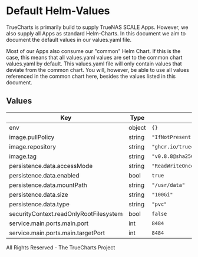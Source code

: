 # Default Helm-Values

TrueCharts is primarily build to supply TrueNAS SCALE Apps.
However, we also supply all Apps as standard Helm-Charts. In this document we aim to document the default values in our values.yaml file.

Most of our Apps also consume our "common" Helm Chart.
If this is the case, this means that all values.yaml values are set to the common chart values.yaml by default. This values.yaml file will only contain values that deviate from the common chart.
You will, however, be able to use all values referenced in the common chart here, besides the values listed in this document.

## Values

| Key | Type | Default | Description |
|-----|------|---------|-------------|
| env | object | `{}` |  |
| image.pullPolicy | string | `"IfNotPresent"` |  |
| image.repository | string | `"ghcr.io/truecharts/gaps"` |  |
| image.tag | string | `"v0.8.8@sha256:2e4b3b4e677be68b947517b0077aec719db8c382dad2952421b746060bbd6513"` |  |
| persistence.data.accessMode | string | `"ReadWriteOnce"` |  |
| persistence.data.enabled | bool | `true` |  |
| persistence.data.mountPath | string | `"/usr/data"` |  |
| persistence.data.size | string | `"100Gi"` |  |
| persistence.data.type | string | `"pvc"` |  |
| securityContext.readOnlyRootFilesystem | bool | `false` |  |
| service.main.ports.main.port | int | `8484` |  |
| service.main.ports.main.targetPort | int | `8484` |  |

All Rights Reserved - The TrueCharts Project
